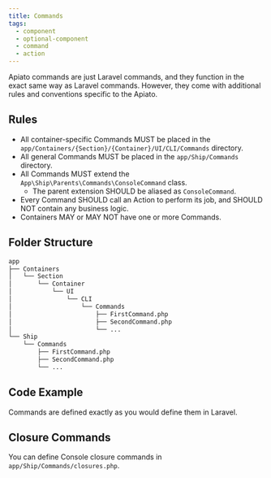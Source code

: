 ```yaml
---
title: Commands
tags:
  - component
  - optional-component
  - command
  - action
---
```


Apiato commands are just Laravel commands, and they function in the exact same way as Laravel commands.
However, they come with additional rules and conventions specific to the Apiato.

## Rules

- All container-specific Commands MUST be placed in the `app/Containers/{Section}/{Container}/UI/CLI/Commands` directory.
- All general Commands MUST be placed in the `app/Ship/Commands` directory.
- All Commands MUST extend the `App\Ship\Parents\Commands\ConsoleCommand` class.
  - The parent extension SHOULD be aliased as `ConsoleCommand`.
- Every Command SHOULD call an Action to perform its job, and SHOULD NOT contain any business logic.
- Containers MAY or MAY NOT have one or more Commands.

## Folder Structure

```markdown
app
├── Containers
│   └── Section
│       └── Container
│           └── UI
│               └── CLI
│                   └── Commands
│                       ├── FirstCommand.php
│                       ├── SecondCommand.php
│                       └── ...
└── Ship
    └── Commands
        ├── FirstCommand.php
        ├── SecondCommand.php
        └── ...
```

## Code Example

Commands are defined exactly as you would define them in Laravel.

## Closure Commands

You can define Console closure commands in `app/Ship/Commands/closures.php`.
